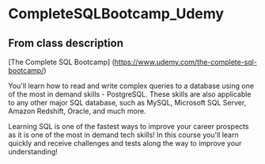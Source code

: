 # CompleteSQLBootcamp_Udemy

## From class description

[The Complete SQL Bootcamp] (https://www.udemy.com/the-complete-sql-bootcamp/)

You'll learn how to read and write complex queries to a database using one of the most in demand skills - PostgreSQL. These skills are also applicable to any other major SQL database, such as MySQL, Microsoft SQL Server, Amazon Redshift, Oracle, and much more.

Learning SQL is one of the fastest ways to improve your career prospects as it is one of the most in demand tech skills! In this course you'll learn quickly and receive challenges and tests along the way to improve your understanding!
